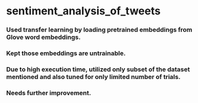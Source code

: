 # sentiment_analysis_of_tweets
### Used transfer learning by loading pretrained embeddings from Glove word embeddings.
### Kept those embeddings are untrainable.
### Due to high execution time, utilized only subset of the  dataset mentioned and also tuned for only limited number of trials.
### Needs further improvement.
